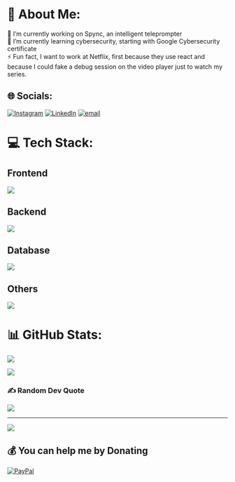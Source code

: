 # 💫 About Me:
🔭 I’m currently working on Spync, an intelligent teleprompter<br>🌱 I’m currently learning cybersecurity, starting with Google Cybersecurity certificate<br>⚡ Fun fact, I want to work at Netflix, first because they use react and because I could fake a debug session on the video player just to watch my series. 


## 🌐 Socials:
[![Instagram](https://img.shields.io/badge/Instagram-%23E4405F.svg?logo=Instagram&logoColor=white)](https://instagram.com/rdiagram) [![LinkedIn](https://img.shields.io/badge/LinkedIn-%230077B5.svg?logo=linkedin&logoColor=white)](https://linkedin.com/in/dia-dama-raboanarijaona-a25555223) [![email](https://img.shields.io/badge/Email-D14836?logo=gmail&logoColor=white)](mailto:rdiadama@gmail.com) 

# 💻 Tech Stack:
## Frontend
 <img src="https://skillicons.dev/icons?i=nextjs,typescript,react,tailwind" />
 
## Backend
<img src="https://skillicons.dev/icons?i=nextjs,nodejs,spring,java" />

## Database
<img src="https://skillicons.dev/icons?i=prisma,dynamodb,mongodb,mysql,postgres" />

## Others
<img src="https://skillicons.dev/icons?i=github,git,vercel" />

# 📊 GitHub Stats:
![](https://nirzak-streak-stats.vercel.app/?user=CO-dia&theme=radical&hide_border=true)<br/>

![](https://github-readme-stats.vercel.app/api/top-langs/?username=CO-Dia&theme=dark&hide_border=false&include_all_commits=true&count_private=true&layout=compact)

### ✍️ Random Dev Quote
![](https://quotes-github-readme.vercel.app/api?type=horizontal&theme=radical)

---

[![](https://visitcount.itsvg.in/api?id=CO-Dia&icon=0&color=0)](https://visitcount.itsvg.in)

  ## 💰 You can help me by Donating
  [![PayPal](https://img.shields.io/badge/PayPal-00457C?style=for-the-badge&logo=paypal&logoColor=white)](https://paypal.me/rdiadama) 

  
<!-- Proudly created with GPRM ( https://gprm.itsvg.in ) -->

